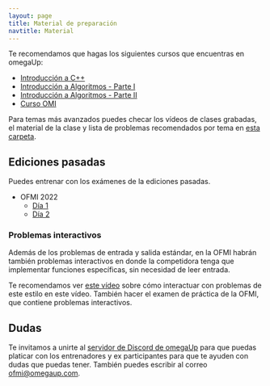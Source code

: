 ```yaml
---
layout: page
title: Material de preparación
navtitle: Material
---
```


Te recomendamos que hagas los siguientes cursos que encuentras en omegaUp:

* [Introducción a C++](https://omegaup.com/course/introduccion_a_cpp/)
* [Introducción a Algoritmos - Parte I](https://omegaup.com/course/introduccion_a_algoritmos/)
* [Introducción a Algoritmos - Parte II](https://omegaup.com/course/introduccion_a_algoritmos_ii/)
* [Curso OMI](https://omegaup.com/course/Curso-OMI/)

Para temas más avanzados puedes checar los vídeos de clases grabadas, el material de la clase y lista de problemas recomendados por tema en [esta carpeta](https://drive.google.com/drive/folders/1fAYZI4HdUZpL1Iuj57mrlia3idjd9-S0?usp=share_link).

## Ediciones pasadas

Puedes entrenar con los exámenes de la ediciones pasadas.

* OFMI 2022
    * [Día 1](https://omegaup.com/arena/OFMI2022DIA1/#problems)
    * [Día 2](https://omegaup.com/arena/OFMI2022DIA2/#problems)

### Problemas interactivos

Además de los problemas de entrada y salida estándar, en la OFMI habrán también problemas interactivos en donde la competidora tenga que implementar funciones específicas, sin necesidad de leer entrada.

Te recomendamos ver [este vídeo](https://drive.google.com/drive/u/2/folders/13c6NeSDYTHe9XgIenNgLvgBqqYYnZEB3) sobre cómo interactuar con problemas de este estilo en este vídeo. También hacer el examen de práctica de la OFMI, que contiene problemas interactivos.

## Dudas

Te invitamos a unirte al [servidor de Discord de omegaUp](https://discord.gg/gn6GTb4rfG) para que puedas platicar con los entrenadores y ex participantes para que te ayuden con dudas que puedas tener. También puedes escribir al correo [ofmi@omegaup.com](mailto:ofmi@omegaup.com).
